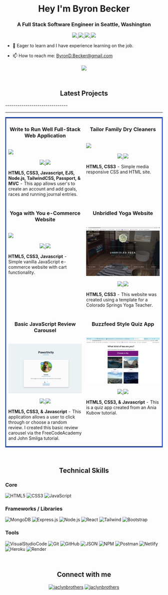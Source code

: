 <h1 align="center">Hey I'm Byron Becker</h1>
<h3 align="center">A Full Stack Software Engineer in Seattle, Washington</h3>
<p align="center">
  <a target="_blank" href="https://www.byron-becker.com/">
    <img src="https://img.shields.io/badge/Website-243964?style=for-the-badge&logo=react&logoColor=white">
  </a>
<!--     <a target="_blank" href="#">
    <img src="https://img.shields.io/badge/Resume-3B732C?style=for-the-badge&logo=react&logoColor=white">
  </a>
  <a target="_blank" href="mailto:byrond.becker@gmail.com">
    <img src="https://img.shields.io/badge/EMail-D14836?style=for-the-badge&logo=gmail&logoColor=white">
  </a> -->
  <a target="_blank" href="https://twitter.com/ByronBecker5" target="_blank">
    <img src="https://img.shields.io/badge/Twitter-1DA1F2?style=for-the-badge&logo=twitter&logoColor=white"/>
  </a>
  <a target="_blank" href="https://www.linkedin.com/in/byron-becker-85205126/" target="_blank">
    <img src="https://img.shields.io/badge/linkedin-%230077B5.svg?style=for-the-badge&logo=linkedin&logoColor=white"/>
  </a>
  <a target="_blank" href="https://angel.co/u/breanna-bang" target="_blank">
      <img src="https://img.shields.io/badge/AngelList-%23D4D4D4.svg?style=for-the-badge&logo=AngelList&logoColor=black"/>
  </a>
</p>
  
- 🌱 Eager to learn and I have experience learning on the job.

- 📫 How to reach me: ByronD.Becker@gmail.com

<p align="center"><a href="https://www.codewars.com/users/bbeck8123" target="_blank"><img align="center" src="https://www.codewars.com/users/bbeck8123/badges/large" align="center"></a></p>
<br>

<h2 align="center">Latest Projects</h2>
<table bordercolor="2a52be">
  <tr>
    <td width="50%" valign="top">
      <h3 align="center">Write to Run Well Full-Stack Web Application</h3>
        <br>
        <a target="_blank" href="https://github.com/BreaBang/WTRW">
            <img src="https://github.com/BreaBang/WTRW/blob/main/WTRW1.gif?raw=true">
        </a>
        <br>
        <p align="center">
          
   <a href="https://github.com/BreaBang/100" target="_blank">
    <img src="https://img.shields.io/badge/Code-black?style=for-the-badge&logo=github">
  </a>  
  <a href="https://writetorunwell.com" target="_blank">
    <img src="https://img.shields.io/badge/-website-green?style=for-the-badge&color=243964">
  </a>
      </p>
        <p><strong>HTML5, CSS3, Javascript, EJS, Node.js, TailwindCSS, Passport, & MVC</strong> - This app allows user's to create an account and add goals, races and running journal entries.</p>
</td>
    
    
    
<td width="50%" valign="top">
      <h3 align="center">Tailor Family Dry Cleaners</h3>
        <br>
        <a target="_blank" href="https://github.com/BreaBang/SimpleCSSSite">
             <img src="https://github.com/BreaBang/SimpleCSSSite/blob/main/TailorFam.gif?raw=true" />
        </a>
        <br>
        <p align="center">
          
   <a href="https://github.com/BreaBang/" target="_blank">
    <img src="https://img.shields.io/badge/Code-black?style=for-the-badge&logo=github">
  </a>  
  <a href="https://simplecsssite.netlify.app/" target="_blank">
    <img src="https://img.shields.io/badge/-website-green?style=for-the-badge&color=243964">
  </a>
      </p>
     <p><strong>HTML5, CSS3</strong> - Simple media responsive CSS and HTML site. </p>
</td>    
  </tr>
 -------------------------------
<tr>
    <td width="50%" valign="top">
      <h3 align="center">Yoga with You e-Commerce Website</h3>
        <br>
      <a target="_blank" href="https://github.com/BreaBang/ShoppingCart">
            <img src="https://github.com/BreaBang/ShoppingCart/blob/main/images/yogawithyou.gif?raw=true">
        </a>
        <br>
        <p align="center">
          
  <a href="https://github.com/BreaBang/ShoppingCart" target="_blank">
    <img src="https://img.shields.io/badge/Code-black?style=for-the-badge&logo=github">
  </a>
  <a href="https://yogawithyou.netlify.app/" target="_blank">
    <img src="https://img.shields.io/badge/-website-green?style=for-the-badge&color=243964">
  </a>
      </p>
        <p><strong>HTML5, CSS3, Javascript</strong> - Simple vanilla JavaScript e-commerce website with cart functionality. </p>
    </td>
  
   <td width="50%" valign="top">
      <h3 align="center">Unbridled Yoga Website</h3>
        <br>
      <a target="_blank" href="https://unbridledyogacolorado.com/">
            <img src="https://github.com/BreaBang/BreaBang/blob/main/unbridled.png">
        </a>
        <br>
        <p align="center">
          
  <a href="https://unbridledyogacolorado.com/" target="_blank">
    <img src="https://img.shields.io/badge/Code-black?style=for-the-badge&logo=github">
  </a>
  <a href="https://unbridledyogacolorado.com/" target="_blank">
    <img src="https://img.shields.io/badge/-website-green?style=for-the-badge&color=243964">
  </a>
      </p>
        <p><strong>HTML5, CSS3</strong> - This website was created using a template for a Colorado Springs Yoga Teacher.</p>
    </td>
  </tr>
  


-----------------
  <tr>
    <td width="50%" valign="top">
      <h3 align="center">Basic JavaScript Review Carousel</h3>
        <br>
      <a target="_blank" href="https://github.com/BreaBang/JavascriptBasicProjects/tree/main/Reviews"></a>    

<img src="https://github.com/BreaBang/JavascriptBasicProjects/blob/main/Reviews/dogs.gif.gif">

  <p align="center">
 <a href="https://github.com/BreaBang/JavascriptBasicProjects/tree/main/Reviews" target="_blank">
    <img src="https://img.shields.io/badge/Code-black?style=for-the-badge&logo=github">
  </a>
  <a href="https://github.com/BreaBang/JavascriptBasicProjects/tree/main/Reviews" target="_blank">
    <img src="https://img.shields.io/badge/-website-green?style=for-the-badge&color=243964">
  </a>
      </p>
        <p><strong>HTML5, CSS3, & Javascript</strong> - This application allows a user to click through or choose a random review. I created this basic review carousel via the FreeCodeAcademy and John Smilga tutorial.</p>
    </td>
<td width="50%" valign="top">
      <h3 align="center">Buzzfeed Style Quiz App </h3>
        <br>
        <a target="_blank" href="https://teaquizapp.netlify.app/">
           <img src="https://github.com/BreaBang/QuizApp/blob/main/Screen%20Shot%202022-08-15%20at%205.13.32%20PM.png?raw=true">
        </a>
        <br>
        <p align="center">
          
  <a href="https://github.com/BreaBang/QuizApp" target="_blank">
    <img src="https://img.shields.io/badge/Code-black?style=for-the-badge&logo=github">
  </a>  
  <a href="https://teaquizapp.netlify.app/" target="_blank">
    <img src="https://img.shields.io/badge/-website-green?style=for-the-badge&color=243964">
  </a>
      </p>
        <p><strong>HTML5, CSS3, & Javascript </strong> - This is a quiz app created from an Ania Kubow tutorial.</p>
    </td>
  </tr>
</table>


<br>

<h2 align="center">Technical Skills</h2>
<p align="center">
<h3>Core</h3>

![HTML5](https://img.shields.io/badge/html5-%23E34F26.svg?style=for-the-badge&logo=html5&logoColor=white)
![CSS3](https://img.shields.io/badge/css3-%231572B6.svg?style=for-the-badge&logo=css3&logoColor=white)
![JavaScript](https://img.shields.io/badge/javascript-%23323330.svg?style=for-the-badge&logo=javascript&logoColor=%23F7DF1E)

<h3>Frameworks / Libraries</h3>

![MongoDB](https://img.shields.io/badge/MongoDB-%234ea94b.svg?style=for-the-badge&logo=mongodb&logoColor=white)
![Express.js](https://img.shields.io/badge/express.js-%23404d59.svg?style=for-the-badge&logo=express&logoColor=%2361DAFB)
![Node.js](https://img.shields.io/badge/Node.js-339933?style=for-the-badge&logo=nodedotjs&logoColor=white)
![React](https://img.shields.io/badge/react-%2320232a.svg?style=for-the-badge&logo=react&logoColor=%2361DAFB)
![Tailwind](https://img.shields.io/badge/tailwind-%2320232a.svg?style=for-the-badge&logo=Tailwind&logoColor=%03a9f4)
![Bootstrap](https://img.shields.io/badge/Bootstrap-%2320232a.svg?style=for-the-badge&logo=Bootstrap&logoColor=%2361DABB)
<!-- ![TypeScript](https://img.shields.io/badge/typescript-272b33?logo=typescript&logoColor=0374c2&style=for-the-badge) -->

<h3>Tools</h3>

![VisualStudioCode](https://img.shields.io/badge/vscode-1f425f?logo=visualstudiocode&logoColor=0078d4&style=for-the-badge)
![Git](https://img.shields.io/badge/git-%23F05033.svg?style=for-the-badge&logo=git&logoColor=white)
![GitHub](https://img.shields.io/badge/github-%23121011.svg?style=for-the-badge&logo=github&logoColor=white)
![JSON](https://img.shields.io/badge/JSON-272b33?logo=JSON&logoColor=lightgrey&style=for-the-badge)
![NPM](https://img.shields.io/badge/npm-272b33?logo=npm&logoColor=cb3837&style=for-the-badge)
![Postman](https://img.shields.io/badge/Postman-FF6C37?style=for-the-badge&logo=Postman&logoColor=white)
![Netlify](https://img.shields.io/badge/Netlify-00C7B7?style=for-the-badge&logo=netlify&logoColor=white)
![Heroku](https://img.shields.io/badge/heroku-%23430098.svg?style=for-the-badge&logo=heroku&logoColor=white)
![Render](https://img.shields.io/badge/render-%8A2BE2.svg?style=for-the-badge&logo=render&logoColor=white)
  
<!--     <img src="https://img.shields.io/badge/bootstrap-%23563D7C.svg?style=for-the-badge&logo=bootstrap&logoColor=white"/>
    <img src="https://img.shields.io/badge/webpack-%238DD6F9.svg?style=for-the-badge&logo=webpack&logoColor=black"/>
    <img src="https://img.shields.io/badge/WordPress-%23117AC9.svg?style=for-the-badge&logo=WordPress&logoColor=white"/>
    <img src="https://img.shields.io/badge/r-%23276DC3.svg?style=for-the-badge&logo=r&logoColor=white">
    ![PhotoShop](https://img.shields.io/badge/photoshop-272b33?logo=AdobePhotoShop&logoColor=31a8ff&style=for-the-badge) -->
</p>

<br>

<h2 align="center">Connect with me</h2>
<p align="center">
<a href="https://twitter.com/breannabang" target="blank"><img align="center" src="https://raw.githubusercontent.com/rahuldkjain/github-profile-readme-generator/master/src/images/icons/Social/twitter.svg" alt="jaclynbrothers" height="30" width="40" /></a>
<a href="https://www.linkedin.com/in/breanna-bang/" target="blank"><img align="center" src="https://raw.githubusercontent.com/rahuldkjain/github-profile-readme-generator/master/src/images/icons/Social/linked-in-alt.svg" alt="jaclynbrothers" height="30" width="40" /></a>
</p>
